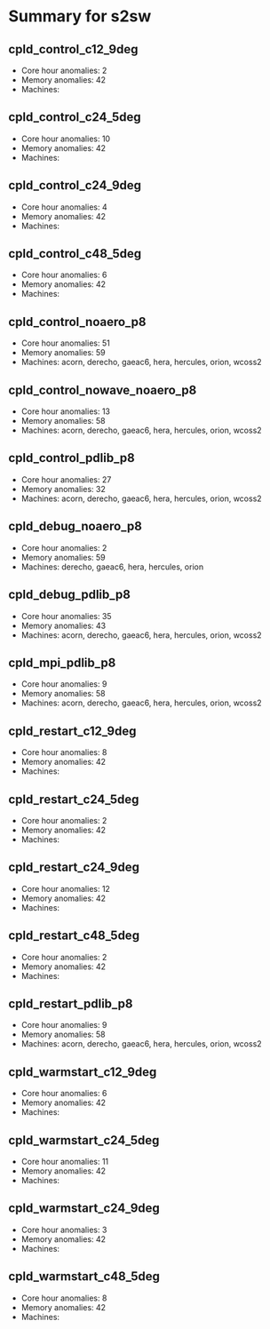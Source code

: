# Summary for s2sw

## cpld_control_c12_9deg
- Core hour anomalies: 2
- Memory anomalies: 42
- Machines: 

## cpld_control_c24_5deg
- Core hour anomalies: 10
- Memory anomalies: 42
- Machines: 

## cpld_control_c24_9deg
- Core hour anomalies: 4
- Memory anomalies: 42
- Machines: 

## cpld_control_c48_5deg
- Core hour anomalies: 6
- Memory anomalies: 42
- Machines: 

## cpld_control_noaero_p8
- Core hour anomalies: 51
- Memory anomalies: 59
- Machines: acorn, derecho, gaeac6, hera, hercules, orion, wcoss2

## cpld_control_nowave_noaero_p8
- Core hour anomalies: 13
- Memory anomalies: 58
- Machines: acorn, derecho, gaeac6, hera, hercules, orion, wcoss2

## cpld_control_pdlib_p8
- Core hour anomalies: 27
- Memory anomalies: 32
- Machines: acorn, derecho, gaeac6, hera, hercules, orion, wcoss2

## cpld_debug_noaero_p8
- Core hour anomalies: 2
- Memory anomalies: 59
- Machines: derecho, gaeac6, hera, hercules, orion

## cpld_debug_pdlib_p8
- Core hour anomalies: 35
- Memory anomalies: 43
- Machines: acorn, derecho, gaeac6, hera, hercules, orion, wcoss2

## cpld_mpi_pdlib_p8
- Core hour anomalies: 9
- Memory anomalies: 58
- Machines: acorn, derecho, gaeac6, hera, hercules, orion, wcoss2

## cpld_restart_c12_9deg
- Core hour anomalies: 8
- Memory anomalies: 42
- Machines: 

## cpld_restart_c24_5deg
- Core hour anomalies: 2
- Memory anomalies: 42
- Machines: 

## cpld_restart_c24_9deg
- Core hour anomalies: 12
- Memory anomalies: 42
- Machines: 

## cpld_restart_c48_5deg
- Core hour anomalies: 2
- Memory anomalies: 42
- Machines: 

## cpld_restart_pdlib_p8
- Core hour anomalies: 9
- Memory anomalies: 58
- Machines: acorn, derecho, gaeac6, hera, hercules, orion, wcoss2

## cpld_warmstart_c12_9deg
- Core hour anomalies: 6
- Memory anomalies: 42
- Machines: 

## cpld_warmstart_c24_5deg
- Core hour anomalies: 11
- Memory anomalies: 42
- Machines: 

## cpld_warmstart_c24_9deg
- Core hour anomalies: 3
- Memory anomalies: 42
- Machines: 

## cpld_warmstart_c48_5deg
- Core hour anomalies: 8
- Memory anomalies: 42
- Machines: 

